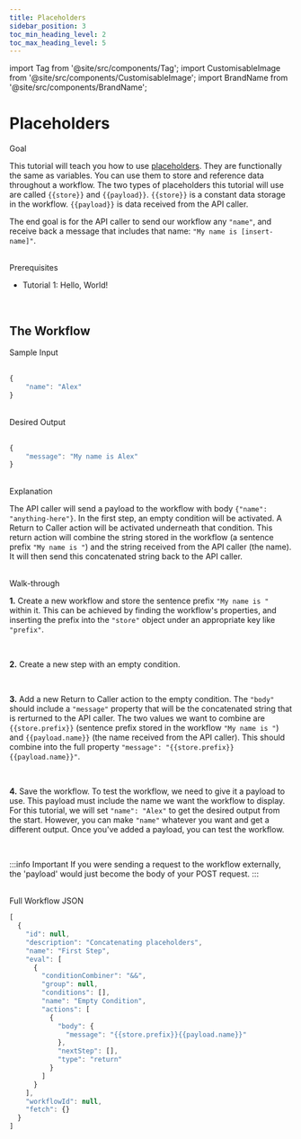 ```yaml
---
title: Placeholders
sidebar_position: 3
toc_min_heading_level: 2
toc_max_heading_level: 5
---
```


import Tag from '@site/src/components/Tag';
import CustomisableImage from '@site/src/components/CustomisableImage';
import BrandName from '@site/src/components/BrandName';

# Placeholders

<div className="dubheader">Goal</div>

This tutorial will teach you how to use [placeholders](../../workflows.md#placeholders). They are functionally the same as variables. You can use them to store and reference data throughout a workflow. The two types of placeholders this tutorial will use are called `{{store}}` and `{{payload}}`. `{{store}}` is a constant data storage in the workflow. `{{payload}}` is data received from the API caller.

The end goal is for the API caller to send our workflow any `"name"`, and receive back a message that includes that name: `"My name is [insert-name]"`.


<br/>

<div className="dubheader">Prerequisites</div>

- Tutorial 1: Hello, World!

<br/>

## The Workflow

<div className="dubheader">Sample Input</div>

<br/>

```jsx
{
    "name": "Alex"
}
```

<br/>


<div className="dubheader">Desired Output</div>

<br/>

```jsx title="Placeholders"
{
    "message": "My name is Alex"
}
```

<br/>


<div className="dubheader">Explanation</div>

The API caller will send a payload to the workflow with body `{"name": "anything-here"}`. In the first step, an empty condition will be activated. A Return to Caller action will be activated underneath that condition. This return action will combine the string stored in the workflow (a sentence prefix `"My name is "`) and the string received from the API caller (the name). It will then send this concatenated string back to the API caller.


<br/>

<div className="dubheader">Walk-through</div>

**1.** Create a new workflow and store the sentence prefix `"My name is "` within it. This can be achieved by finding the workflow's properties, and inserting the prefix into the `"store"` object under an appropriate key like `"prefix"`.

<CustomisableImage src="/img/placeholders-store.png" alt="Storing the Prefix" width="500"/>

<br/>

**2.** Create a new step with an empty condition. 

<CustomisableImage src="/img/placeholders-empty-condition.png" alt="Empty Condition" width="300"/>

<br/>

**3.** Add a new Return to Caller action to the empty condition. The `"body"` should include a `"message"` property that will be the concatenated string that is rerturned to the API caller. The two values we want to combine are `{{store.prefix}}` (sentence prefix stored in the workflow `"My name is "`) and `{{payload.name}}` (the name received from the API caller). This should combine into the full property `"message": "{{store.prefix}}{{payload.name}}"`.

<CustomisableImage src="/img/placeholders-return.png" alt="Return Concatenated String" width="500"/>

<br/>

**4.** Save the workflow. To test the workflow, we need to give it a payload to use. This payload must include the name we want the workflow to display. For this tutorial, we will set `"name": "Alex"` to get the desired output from the start. However, you can make `"name"` whatever you want and get a different output. Once you've added a payload, you can test the workflow.

<CustomisableImage src="/img/placeholders-test.png" alt="Testing" width="400"/>

<br/>


:::info Important
If you were sending a request to the workflow externally, the 'payload' would just become the body of your POST request.
:::

<br/>

<div className="dubheader">Full Workflow JSON</div>

```jsx
[
  {
    "id": null,
    "description": "Concatenating placeholders",
    "name": "First Step",
    "eval": [
      {
        "conditionCombiner": "&&",
        "group": null,
        "conditions": [],
        "name": "Empty Condition",
        "actions": [
          {
            "body": {
              "message": "{{store.prefix}}{{payload.name}}"
            },
            "nextStep": [],
            "type": "return"
          }
        ]
      }
    ],
    "workflowId": null,
    "fetch": {}
  }
]
```